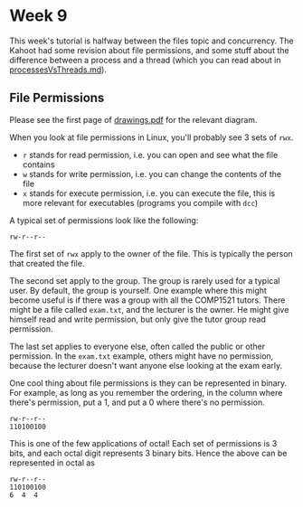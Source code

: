 # Week 9

This week's tutorial is halfway between the files topic and concurrency. The Kahoot had some revision about file permissions, and some stuff about the difference between a process and a thread (which you can read about in [processesVsThreads.md](processesVsThreads.md)).

## File Permissions

Please see the first page of [drawings.pdf](drawings.pdf) for the relevant diagram.

When you look at file permissions in Linux, you'll probably see 3 sets of `rwx`.

- `r` stands for read permission, i.e. you can open and see what the file contains
- `w` stands for write permission, i.e. you can change the contents of the file
- `x` stands for execute permission, i.e. you can execute the file, this is more relevant for executables (programs you compile with `dcc`)

A typical set of permissions look like the following:

```text
rw-r--r--
```

The first set of `rwx` apply to the owner of the file. This is typically the person that created the file.

The second set apply to the group. The group is rarely used for a typical user. By default, the group is yourself. One example where this might become useful is if there was a group with all the COMP1521 tutors. There might be a file called `exam.txt`, and the lecturer is the owner. He might give himself read and write permission, but only give the tutor group read permission.

The last set applies to everyone else, often called the public or other permission. In the `exam.txt` example, others might have no permission, because the lecturer doesn't want anyone else looking at the exam early.

One cool thing about file permissions is they can be represented in binary. For example, as long as you remember the ordering, in the column where there's permission, put a 1, and put a 0 where there's no permission.

```text
rw-r--r--
110100100
```

This is one of the few applications of octal! Each set of permissions is 3 bits, and each octal digit represents 3 binary bits. Hence the above can be represented in octal as

```text
rw-r--r--
110100100
6  4  4
```

